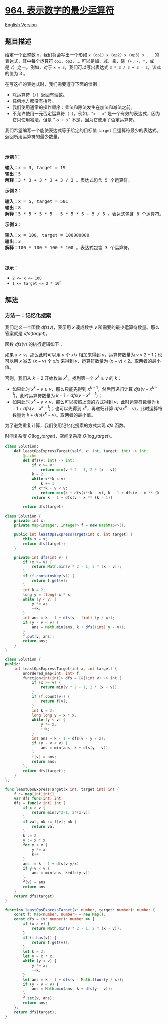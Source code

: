 # [964. 表示数字的最少运算符](https://leetcode.cn/problems/least-operators-to-express-number)

[English Version](/solution/0900-0999/0964.Least%20Operators%20to%20Express%20Number/README_EN.md)

## 题目描述

<!-- 这里写题目描述 -->

<p>给定一个正整数 <code>x</code>，我们将会写出一个形如&nbsp;<code>x (op1) x (op2) x (op3) x ...</code>&nbsp;的表达式，其中每个运算符&nbsp;<code>op1</code>，<code>op2</code>，… 可以是加、减、乘、除（<code>+</code>，<code>-</code>，<code>*</code>，或是&nbsp;<code>/</code>）之一。例如，对于&nbsp;<code>x = 3</code>，我们可以写出表达式&nbsp;<code>3 * 3 / 3 + 3 - 3</code>，该式的值为 3 。</p>

<p>在写这样的表达式时，我们需要遵守下面的惯例：</p>

<ul>
	<li>除运算符（<code>/</code>）返回有理数。</li>
	<li>任何地方都没有括号。</li>
	<li>我们使用通常的操作顺序：乘法和除法发生在加法和减法之前。</li>
	<li>不允许使用一元否定运算符（<code>-</code>）。例如，“<code>x - x</code>” 是一个有效的表达式，因为它只使用减法，但是 “<code>-x + x</code>” 不是，因为它使用了否定运算符。&nbsp;</li>
</ul>

<p>我们希望编写一个能使表达式等于给定的目标值 <code>target</code> 且运算符最少的表达式。返回所用运算符的最少数量。</p>

<p>&nbsp;</p>

<p><strong>示例 1：</strong></p>

<pre>
<strong>输入：</strong>x = 3, target = 19
<strong>输出：</strong>5
<strong>解释：</strong>3 * 3 + 3 * 3 + 3 / 3 。表达式包含 5 个运算符。
</pre>

<p><strong>示例 2：</strong></p>

<pre>
<strong>输入：</strong>x = 5, target = 501
<strong>输出：</strong>8
<strong>解释：</strong>5 * 5 * 5 * 5 - 5 * 5 * 5 + 5 / 5 。表达式包含 8 个运算符。
</pre>

<p><strong>示例 3：</strong></p>

<pre>
<strong>输入：</strong>x = 100, target = 100000000
<strong>输出：</strong>3
<strong>解释：</strong>100 * 100 * 100 * 100 。表达式包含 3 个运算符。</pre>

<p>&nbsp;</p>

<p><strong>提示：</strong></p>

<ul>
	<li><code>2 &lt;= x &lt;= 100</code></li>
	<li><code>1 &lt;= target &lt;= 2 * 10<sup>8</sup></code></li>
</ul>

## 解法

### 方法一：记忆化搜索

我们定义一个函数 $dfs(v)$，表示用 $x$ 凑成数字 $v$ 所需要的最少运算符数量。那么答案就是 $dfs(target)$。

函数 $dfs(v)$ 的执行逻辑如下：

如果 $x \geq v$，那么此时可以用 $v$ 个 $x / x$ 相加来得到 $v$，运算符数量为 $v \times 2 - 1$；也可以用 $x$ 减去 $(x - v)$ 个 $x / x$ 来得到 $v$，运算符数量为 $(x - v) \times 2$。取两者的最小值。

否则，我们从 $k=2$ 开始枚举 $x^k$，找到第一个 $x^k \geq v$ 的 $k$：

-   如果此时 $x^k - v \geq v$，那么只能先得到 $x^{k-1}$，然后再递归计算 $dfs(v - x^{k-1})$，此时运算符数量为 $k - 1 + dfs(v - x^{k-1})$；
-   如果此时 $x^k - v < v$，那么可以按照上面的方式得到 $v$，此时运算符数量为 $k - 1 + dfs(v - x^{k-1})$；也可以先得到 $x^k$，再递归计算 $dfs(x^k - v)$，此时运算符数量为 $k + dfs(x^k - v)$。取两者的最小值。

为了避免重复计算，我们使用记忆化搜索的方式实现 $dfs$ 函数。

时间复杂度 $O(\log_{x}{target})$，空间复杂度 $O(\log_{x}{target})$。

<!-- tabs:start -->

```python
class Solution:
    def leastOpsExpressTarget(self, x: int, target: int) -> int:
        @cache
        def dfs(v: int) -> int:
            if x >= v:
                return min(v * 2 - 1, 2 * (x - v))
            k = 2
            while x**k < v:
                k += 1
            if x**k - v < v:
                return min(k + dfs(x**k - v), k - 1 + dfs(v - x ** (k - 1)))
            return k - 1 + dfs(v - x ** (k - 1))

        return dfs(target)
```

```java
class Solution {
    private int x;
    private Map<Integer, Integer> f = new HashMap<>();

    public int leastOpsExpressTarget(int x, int target) {
        this.x = x;
        return dfs(target);
    }

    private int dfs(int v) {
        if (x >= v) {
            return Math.min(v * 2 - 1, 2 * (x - v));
        }
        if (f.containsKey(v)) {
            return f.get(v);
        }
        int k = 2;
        long y = (long) x * x;
        while (y < v) {
            y *= x;
            ++k;
        }
        int ans = k - 1 + dfs(v - (int) (y / x));
        if (y - v < v) {
            ans = Math.min(ans, k + dfs((int) y - v));
        }
        f.put(v, ans);
        return ans;
    }
}
```

```cpp
class Solution {
public:
    int leastOpsExpressTarget(int x, int target) {
        unordered_map<int, int> f;
        function<int(int)> dfs = [&](int v) -> int {
            if (x >= v) {
                return min(v * 2 - 1, 2 * (x - v));
            }
            if (f.count(v)) {
                return f[v];
            }
            int k = 2;
            long long y = x * x;
            while (y < v) {
                y *= x;
                ++k;
            }
            int ans = k - 1 + dfs(v - y / x);
            if (y - v < v) {
                ans = min(ans, k + dfs(y - v));
            }
            f[v] = ans;
            return ans;
        };
        return dfs(target);
    }
};
```

```go
func leastOpsExpressTarget(x int, target int) int {
	f := map[int]int{}
	var dfs func(int) int
	dfs = func(v int) int {
		if x > v {
			return min(v*2-1, 2*(x-v))
		}
		if val, ok := f[v]; ok {
			return val
		}
		k := 2
		y := x * x
		for y < v {
			y *= x
			k++
		}
		ans := k - 1 + dfs(v-y/x)
		if y-v < v {
			ans = min(ans, k+dfs(y-v))
		}
		f[v] = ans
		return ans
	}
	return dfs(target)
}
```

```ts
function leastOpsExpressTarget(x: number, target: number): number {
    const f: Map<number, number> = new Map();
    const dfs = (v: number): number => {
        if (x > v) {
            return Math.min(v * 2 - 1, 2 * (x - v));
        }
        if (f.has(v)) {
            return f.get(v)!;
        }
        let k = 2;
        let y = x * x;
        while (y < v) {
            y *= x;
            ++k;
        }
        let ans = k - 1 + dfs(v - Math.floor(y / x));
        if (y - v < v) {
            ans = Math.min(ans, k + dfs(y - v));
        }
        f.set(v, ans);
        return ans;
    };
    return dfs(target);
}
```

<!-- tabs:end -->

<!-- end -->
